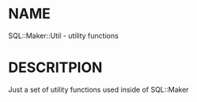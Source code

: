 # NAME

SQL::Maker::Util - utility functions

# DESCRITPION

Just a set of utility functions used inside of SQL::Maker
